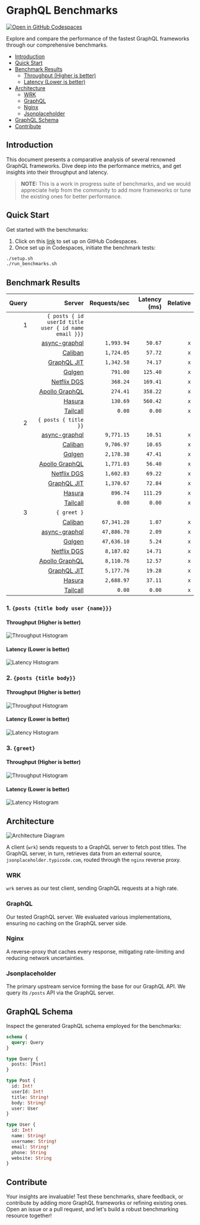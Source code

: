 # GraphQL Benchmarks <!-- omit from toc -->

[![Open in GitHub Codespaces](https://github.com/codespaces/badge.svg)](https://codespaces.new/tailcallhq/graphql-benchmarks)

Explore and compare the performance of the fastest GraphQL frameworks through our comprehensive benchmarks.

- [Introduction](#introduction)
- [Quick Start](#quick-start)
- [Benchmark Results](#benchmark-results)
  - [Throughput (Higher is better)](#throughput-higher-is-better)
  - [Latency (Lower is better)](#latency-lower-is-better)
- [Architecture](#architecture)
  - [WRK](#wrk)
  - [GraphQL](#graphql)
  - [Nginx](#nginx)
  - [Jsonplaceholder](#jsonplaceholder)
- [GraphQL Schema](#graphql-schema)
- [Contribute](#contribute)

[Tailcall]: https://github.com/tailcallhq/tailcall
[Gqlgen]: https://github.com/99designs/gqlgen
[Apollo GraphQL]: https://github.com/apollographql/apollo-server
[Netflix DGS]: https://github.com/netflix/dgs-framework
[Caliban]: https://github.com/ghostdogpr/caliban
[async-graphql]: https://github.com/async-graphql/async-graphql
[Hasura]: https://github.com/hasura/graphql-engine
[GraphQL JIT]: https://github.com/zalando-incubator/graphql-jit

## Introduction

This document presents a comparative analysis of several renowned GraphQL frameworks. Dive deep into the performance metrics, and get insights into their throughput and latency.

> **NOTE:** This is a work in progress suite of benchmarks, and we would appreciate help from the community to add more frameworks or tune the existing ones for better performance.

## Quick Start

Get started with the benchmarks:

1. Click on this [link](https://codespaces.new/tailcallhq/graphql-benchmarks) to set up on GitHub Codespaces.
2. Once set up in Codespaces, initiate the benchmark tests:

```bash
./setup.sh
./run_benchmarks.sh
```

## Benchmark Results

<!-- PERFORMANCE_RESULTS_START -->

| Query | Server | Requests/sec | Latency (ms) | Relative |
|-------:|--------:|--------------:|--------------:|---------:|
| 1 | `{ posts { id userId title user { id name email }}}` |
|| [async-graphql] | `1,993.94` | `50.67` | `x` |
|| [Caliban] | `1,724.05` | `57.72` | `x` |
|| [GraphQL JIT] | `1,342.58` | `74.17` | `x` |
|| [Gqlgen] | `791.00` | `125.40` | `x` |
|| [Netflix DGS] | `368.24` | `169.41` | `x` |
|| [Apollo GraphQL] | `274.41` | `358.22` | `x` |
|| [Hasura] | `130.69` | `560.42` | `x` |
|| [Tailcall] | `0.00` | `0.00` | `x` |
| 2 | `{ posts { title }}` |
|| [async-graphql] | `9,771.15` | `10.51` | `x` |
|| [Caliban] | `9,706.97` | `10.65` | `x` |
|| [Gqlgen] | `2,178.38` | `47.41` | `x` |
|| [Apollo GraphQL] | `1,771.03` | `56.40` | `x` |
|| [Netflix DGS] | `1,602.83` | `69.22` | `x` |
|| [GraphQL JIT] | `1,370.67` | `72.84` | `x` |
|| [Hasura] | `896.74` | `111.29` | `x` |
|| [Tailcall] | `0.00` | `0.00` | `x` |
| 3 | `{ greet }` |
|| [Caliban] | `67,341.20` | `1.07` | `x` |
|| [async-graphql] | `47,886.70` | `2.09` | `x` |
|| [Gqlgen] | `47,636.10` | `5.24` | `x` |
|| [Netflix DGS] | `8,187.02` | `14.71` | `x` |
|| [Apollo GraphQL] | `8,110.76` | `12.57` | `x` |
|| [GraphQL JIT] | `5,177.76` | `19.28` | `x` |
|| [Hasura] | `2,688.97` | `37.11` | `x` |
|| [Tailcall] | `0.00` | `0.00` | `x` |

<!-- PERFORMANCE_RESULTS_END -->



### 1. `{posts {title body user {name}}}`
#### Throughput (Higher is better)

![Throughput Histogram](assets/req_sec_histogram1.png)

#### Latency (Lower is better)

![Latency Histogram](assets/latency_histogram1.png)

### 2. `{posts {title body}}`
#### Throughput (Higher is better)

![Throughput Histogram](assets/req_sec_histogram2.png)

#### Latency (Lower is better)

![Latency Histogram](assets/latency_histogram2.png)

### 3. `{greet}`
#### Throughput (Higher is better)

![Throughput Histogram](assets/req_sec_histogram3.png)

#### Latency (Lower is better)

![Latency Histogram](assets/latency_histogram3.png)

## Architecture

![Architecture Diagram](assets/architecture.png)

A client (`wrk`) sends requests to a GraphQL server to fetch post titles. The GraphQL server, in turn, retrieves data from an external source, `jsonplaceholder.typicode.com`, routed through the `nginx` reverse proxy.

### WRK

`wrk` serves as our test client, sending GraphQL requests at a high rate.

### GraphQL

Our tested GraphQL server. We evaluated various implementations, ensuring no caching on the GraphQL server side.

### Nginx

A reverse-proxy that caches every response, mitigating rate-limiting and reducing network uncertainties.

### Jsonplaceholder

The primary upstream service forming the base for our GraphQL API. We query its `/posts` API via the GraphQL server.

## GraphQL Schema

Inspect the generated GraphQL schema employed for the benchmarks:

```graphql
schema {
  query: Query
}

type Query {
  posts: [Post]
}

type Post {
  id: Int!
  userId: Int!
  title: String!
  body: String!
  user: User
}

type User {
  id: Int!
  name: String!
  username: String!
  email: String!
  phone: String
  website: String
}
```

## Contribute

Your insights are invaluable! Test these benchmarks, share feedback, or contribute by adding more GraphQL frameworks or refining existing ones. Open an issue or a pull request, and let's build a robust benchmarking resource together!

